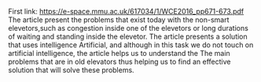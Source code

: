 First link: https://e-space.mmu.ac.uk/617034/1/WCE2016_pp671-673.pdf
The article present the problems that exist today with the non-smart elevetors,such as congestion inside one of the elevetors or long durations of waiting and standing inside the 
elevetor.
The article presents a solution that uses intelligence Artificial, and although in this task we do not touch on artificial intelligence, the article helps us to understand the
The main problems that are in old elevators thus helping us to find an effective solution that will solve these problems.
